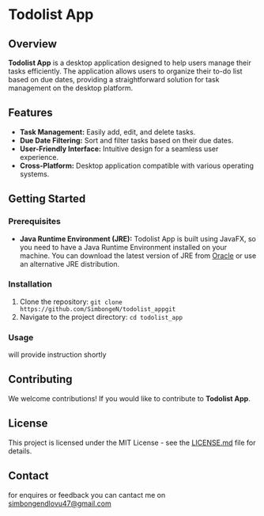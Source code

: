 # Todolist App

## Overview

**Todolist App** is a desktop application designed to help users manage their tasks efficiently. The application allows users to organize their to-do list based on due dates, providing a straightforward solution for task management on the desktop platform.

## Features

- **Task Management:** Easily add, edit, and delete tasks.
- **Due Date Filtering:** Sort and filter tasks based on their due dates.
- **User-Friendly Interface:** Intuitive design for a seamless user experience.
- **Cross-Platform:** Desktop application compatible with various operating systems.

## Getting Started

### Prerequisites

- **Java Runtime Environment (JRE):** Todolist App is built using JavaFX, so you need to have a Java Runtime Environment installed on your machine. You can download the latest version of JRE from [Oracle](https://www.oracle.com/java/technologies/javase-downloads.html) or use an alternative JRE distribution.



### Installation

1. Clone the repository: `git clone https://github.com/SimbongeN/todolist_appgit`
2. Navigate to the project directory: `cd todolist_app`

### Usage

will provide instruction shortly 

## Contributing

We welcome contributions! If you would like to contribute to **Todolist App**.

## License

This project is licensed under the MIT License - see the [LICENSE.md](https://github.com/SimbongeN/todolist_app/blob/main/LICENSE) file for details.

## Contact

for enquires or feedback you can cantact me on simbongendlovu47@gmail.com

